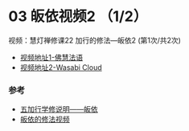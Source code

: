 # 03 皈依视频2 （1/2）

视频：慧灯禅修课22 加行的修法—皈依2 (第1次/共2次)


- [视频地址1-佛慧法语](https://fohuifayu.com/index.php/huideng-jiangtang/chanxiuke/zen-04/2542-l17092)
- [视频地址2-Wasabi Cloud](https://s3.ap-northeast-1.wasabisys.com/hdcx/jmy/%E6%85%A7%E7%81%AF%E7%A6%85%E4%BF%AE%E8%AF%BE/%E6%85%A7%E7%81%AF%E7%A6%85%E4%BF%AE%E8%AF%BE%E7%AC%AC%E5%9B%9B%E5%86%8C/01-2%20%E6%85%A7%E7%81%AF%E7%A6%85%E4%BF%AE%E8%AF%BE22%20%E5%8A%A0%E8%A1%8C%E7%9A%84%E4%BF%AE%E6%B3%95-%E7%9A%88%E4%BE%9D2.mp4)

### 参考

- [五加行学修说明——皈依](https://fohuifayu.com/index.php/huideng-jiangtang/chanxiuke/zen-04/8656-zen04-gy)
- [皈依的修法视频](https://fohuifayu.com/index.php/huideng-jiangtang/fofa-jianxiu/guiyi-de-xiufa)

